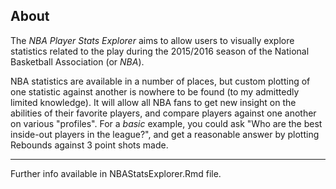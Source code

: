## About  

The *NBA Player Stats Explorer* aims to allow users to visually explore statistics related to the play during the 2015/2016 season of the National Basketball Association (or *NBA*). 

NBA statistics are available in a number of places, but custom plotting of one statistic against another is nowhere to be found (to my admittedly limited knowledge). It will allow all NBA fans to get new insight on the abilities of their favorite players, and compare players against one another on various "profiles". For a *basic* example, you could ask "Who are the best inside-out players in the league?", and get a reasonable answer by plotting Rebounds against 3 point shots made.

_________________________________________________________________________________


Further info available in NBAStatsExplorer.Rmd file.
